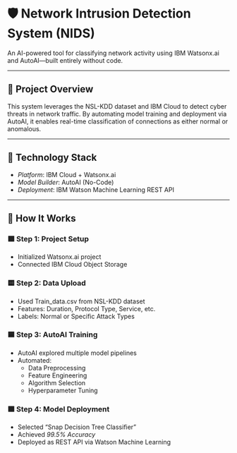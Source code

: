 # 🛡 Network Intrusion Detection System (NIDS)

An AI-powered tool for classifying network activity using IBM Watsonx.ai and AutoAI—built entirely without code.

---

## 📌 Project Overview

This system leverages the NSL-KDD dataset and IBM Cloud to detect cyber threats in network traffic. By automating model training and deployment via AutoAI, it enables real-time classification of connections as either normal or anomalous.

---

## 🔧 Technology Stack

- *Platform*: IBM Cloud + Watsonx.ai  
- *Model Builder*: AutoAI (No-Code)  
- *Deployment*: IBM Watson Machine Learning REST API

---

## 🧱 How It Works

### 🟩 Step 1: Project Setup  
- Initialized Watsonx.ai project  
- Connected IBM Cloud Object Storage  

### 🟨 Step 2: Data Upload  
- Used Train_data.csv from NSL-KDD dataset  
- Features: Duration, Protocol Type, Service, etc.  
- Labels: Normal or Specific Attack Types

### 🟦 Step 3: AutoAI Training  
- AutoAI explored multiple model pipelines  
- Automated:
  - Data Preprocessing  
  - Feature Engineering  
  - Algorithm Selection  
  - Hyperparameter Tuning

### 🟪 Step 4: Model Deployment  
- Selected “Snap Decision Tree Classifier”  
- Achieved *99.5% Accuracy*  
- Deployed as REST API via Watson Machine Learning




